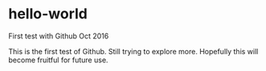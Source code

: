# hello-world
First test with Github Oct 2016

This is the first test of Github.
Still trying to explore more.
Hopefully this will become fruitful for future use.

